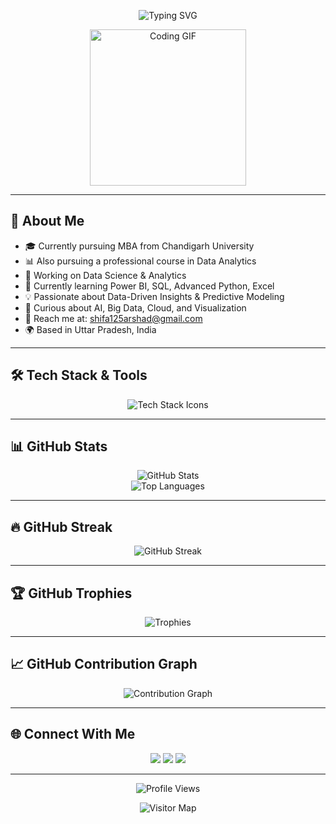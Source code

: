 <!-- Profile Header -->
<p align="center">
  <img src="https://readme-typing-svg.demolab.com?font=Fira+Code&size=28&pause=1000&color=00C8FF&width=435&lines=Hi%2C+I'm+Shifa+Arshad;A+Data+Analytics+Enthusiast" alt="Typing SVG" />
</p>

<p align="center">
  <img src="https://media.tenor.com/fmQ_k3HV0sAAAAAC/text-work-computer-working.gif" width="250" alt="Coding GIF" />
</p>

---

## 💫 About Me
- 🎓 Currently pursuing MBA from Chandigarh University  
- 📊 Also pursuing a professional course in Data Analytics  
- 🚀 Working on Data Science & Analytics  
- 🌱 Currently learning  Power BI, SQL, Advanced Python, Excel  
- 💡 Passionate about Data-Driven Insights & Predictive Modeling  
- 🧠 Curious about AI, Big Data, Cloud, and Visualization  
- 📢 Reach me at: shifa125arshad@gmail.com  
- 🌍 Based in Uttar Pradesh, India  

---

## 🛠️ Tech Stack & Tools
<p align="center">
  <img src="https://skillicons.dev/icons?i=html,css,js,react,nodejs,mongodb,python,git,github,sql" alt="Tech Stack Icons" />
</p>

---

## 📊 GitHub Stats
<p align="center">
  <img src="https://github-readme-stats.vercel.app/api?username=Shifa6394&show_icons=true&theme=gradient&hide_border=true&border_radius=15" alt="GitHub Stats" />
  <br>
  <img src="https://github-readme-stats.vercel.app/api/top-langs/?username=Shifa6394&layout=compact&theme=gradient&hide_border=true&border_radius=15" alt="Top Languages" />
</p>

---

## 🔥 GitHub Streak
<p align="center">
  <img src="https://github-readme-streak-stats.herokuapp.com?user=Shifa6394&theme=highcontrast&hide_border=true&date_format=M%20j%5B%2C%20Y%5D" alt="GitHub Streak" />
</p>

---

## 🏆 GitHub Trophies
<p align="center">
  <img src="https://github-profile-trophy.vercel.app/?username=Shifa6394&theme=discord&no-frame=true&row=1&column=7" alt="Trophies" />
</p>

---

## 📈 GitHub Contribution Graph
<p align="center">
  <img src="https://github-readme-activity-graph.vercel.app/graph?username=Shifa6394&theme=react-dark&hide_border=true" alt="Contribution Graph" />
</p>

---

## 🌐 Connect With Me
<p align="center">
  <a href="https://www.linkedin.com/in/shifa-arshad-1031a2316/"><img src="https://img.shields.io/badge/LinkedIn-0A66C2?style=for-the-badge&logo=linkedin&logoColor=white"/></a>
  <a href="mailto:shifa125arshad@gmail.com"><img src="https://img.shields.io/badge/Gmail-EA4335?style=for-the-badge&logo=gmail&logoColor=white"/></a>
  <a href="https://github.com/Shifa6394"><img src="https://img.shields.io/badge/GitHub-171515?style=for-the-badge&logo=github&logoColor=white"/></a>
</p>

---

<p align="center">
  <img src="https://komarev.com/ghpvc/?username=Shifa6394&label=Profile+Views&color=0e75b6&style=flat-square" alt="Profile Views"/>
</p>

<p align="center">
  <img src="https://visitor-badge.glitch.me/badge?page_id=Shifa6394.visitor-badge" alt="Visitor Map" />
</p>
